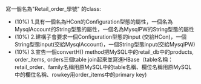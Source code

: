 寫一個名為"Retail_order_學號" 的class:
* (10%) 1.具有一個名為HCon的Configuration型態的屬性，一個名為MysqlAccount的String型態的屬性，一個名為MysqlPW的String型態的屬性　
* (10%) 2.建構子會要求一個Configuration型態的input (交給HCon)，一個String型態input(交給MysqlAccount)，一個String型態input(交給MysqlPW)
* (10%) 3.宣告一個convertH() method把MySQL中的retail_db中的products, order_items, orders三個table join起來並寫進HBase（table名稱：retail_order、family名稱用原MySQL中的table名稱、欄位名稱用原MySQL中的欄位名稱、rowkey用order_items中的primary key)
